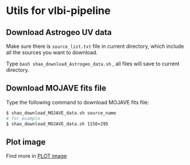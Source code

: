 # Utils for vlbi-pipeline

## Download Astrogeo UV data

Make sure there is `source_list.txt` file in current directory, which include all the sources you want to download.


Type `bash shao_download_Astrogeo_data.sh` , all files will save to current directory.


## Download MOJAVE fits file

Type the following command to download MOJAVE fits file:

```bash
$ shao_download_MOJAVE_data.sh source_name
# for example
$ shao_download_MOJAVE_data.sh 1156+295
```

## Plot image

Find more in [PLOT image](../docs/plot/plot_vlbi_images.rst)